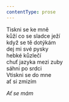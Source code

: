 ```yaml
---
contentType: prose
---
```


<section>

Tiskni se ke mně  
kůží co se sladce ježí  
když se tě dotýkám  
dej mi své pysky  
hebké kůzlečí  
chuť jazyka mezi zuby  
sáhni po srdci  
Vtiskni se do mne  
ať si zmizím

_Ať se mám_

</section>

